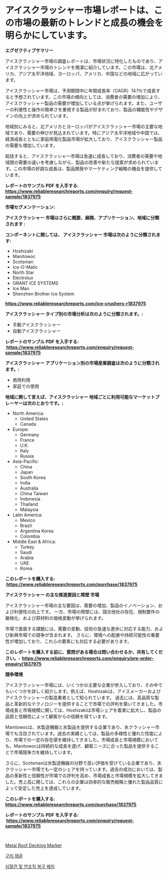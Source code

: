 <p><h1>アイスクラッシャー市場レポートは、この市場の最新のトレンドと成長の機会を明らかにしています。</h1></p><p><strong>エグゼクティブサマリー</strong></p>
<p><p>アイスクラッシャー市場の調査レポートは、市場状況に特化したものであり、アイスクラッシャー市場のトレンドを簡潔に紹介しています。この市場は、北アメリカ、アジア太平洋地域、ヨーロッパ、アメリカ、中国などの地域に広がっています。</p><p>アイスクラッシャー市場は、予測期間中に年間成長率（CAGR）14.1％で成長すると予想されています。この市場の傾向としては、消費者の需要の増加により、アイスクラッシャー製品の需要が増加している点が挙げられます。また、ユーザーの利便性と操作の簡単さを重視する製品が好まれており、製品の機能性やデザインの向上が求められています。</p><p>地域別にみると、北アメリカとヨーロッパがアイスクラッシャー市場の主要な地域であり、需要の伸びが見込まれています。特にアジア太平洋地域や中国では、経済成長とともに家庭用電化製品市場が拡大しており、アイスクラッシャー製品の需要も増加しています。</p><p>総括すると、アイスクラッシャー市場は急速に成長しており、消費者の需要や地域間の需要の違いを考慮しながら、製品の改善や新たな提案が求められています。この市場の好調な成長は、製品開発やマーケティング戦略の機会を提供しています。</p></p>
<p><strong>レポートのサンプル PDF を入手する: <a href="https://www.reliableresearchreports.com/enquiry/request-sample/1837975">https://www.reliableresearchreports.com/enquiry/request-sample/1837975</a></strong></p>
<p><strong>市場セグメンテーション:</strong></p>
<p><strong> アイスクラッシャー 市場はさらに概要、展開、アプリケーション、地域に分類されます :</strong></p>
<p><strong>コンポーネントに関しては、 アイスクラッシャー 市場は次のように分類されます: &nbsp;</strong></p>
<p><ul><li>Hoshizaki</li><li>Manitowoc</li><li>Scotsman</li><li>Ice-O-Matic</li><li>North Star</li><li>Electrolux</li><li>GRANT ICE SYSTEMS</li><li>Ice Man</li><li>Shenzhen Brother Ice System</li></ul></p>
<p><strong><a href="https://www.reliableresearchreports.com/ice-crushers-r1837975">https://www.reliableresearchreports.com/ice-crushers-r1837975</a></strong></p>
<p><strong> アイスクラッシャー タイプ別の市場分析は次のように分類されます。:</strong></p>
<p><ul><li>手動アイスクラッシャー</li><li>自動アイスクラッシャー</li></ul></p>
<p><strong>レポートのサンプル PDF を入手する: &nbsp;<a href="https://www.reliableresearchreports.com/enquiry/request-sample/1837975">https://www.reliableresearchreports.com/enquiry/request-sample/1837975</a></strong></p>
<p><strong> アイスクラッシャー アプリケーション別の市場産業調査は次のように分類されます。:</strong></p>
<p><ul><li>商用利用</li><li>家庭での使用</li></ul></p>
<p><strong>地域に関して言えば、アイスクラッシャー 地域ごとに利用可能なマーケットプレーヤーは次のとおりです。:</strong></p>
<p><ul>
    <li>
        North America:
        <ul>
            <li>United States</li>
            <li>Canada</li>
        </ul>
    </li>
    <li>
        Europe:
        <ul>
            <li>Germany</li>
            <li>France</li>
            <li>U.K.</li>
            <li>Italy</li>
            <li>Russia</li>
        </ul>
    </li>
    <li>
        Asia-Pacific:
        <ul>
            <li>China</li>
            <li>Japan</li>
            <li>South Korea</li>
            <li>India</li>
            <li>Australia</li>
            <li>China Taiwan</li>
            <li>Indonesia</li>
            <li>Thailand</li>
            <li>Malaysia</li>
        </ul>
    </li>
    <li>
        Latin America:
        <ul>
            <li>Mexico</li>
            <li>Brazil</li>
            <li>Argentina Korea</li>
            <li>Colombia</li>
        </ul>
    </li>
    <li>
        Middle East & Africa:
        <ul>
            <li>Turkey</li>
            <li>Saudi</li>
            <li>Arabia</li>
            <li>UAE</li>
            <li>Korea</li>
        </ul>
    </li>
    </ul></p>
<p><strong>このレポートを購入する: &nbsp;<a href="https://www.reliableresearchreports.com/purchase/1837975">https://www.reliableresearchreports.com/purchase/1837975</a></strong></p>
<p><strong>アイスクラッシャー の主な推進要因と障壁 市場</strong></p>
<p><p>アイスクラッシャー市場の主な要因は、需要の増加、製品のイノベーション、および利便性の向上です。 一方、市場の障壁には、競合他社の存在、規制要件の厳格化、および原材料の価格変動が挙げられます。</p><p>市場で直面する課題には、需要の変動、技術の急速な進歩に対応する能力、および新興市場での競争が含まれます。 さらに、環境への配慮や持続可能性の重要性が増加しており、これらの要素にも対応する必要があります。</p></p>
<p><strong>このレポートを購入する前に、質問がある場合は問い合わせるか、共有してください。:&nbsp; <a href="https://www.reliableresearchreports.com/enquiry/pre-order-enquiry/1837975">https://www.reliableresearchreports.com/enquiry/pre-order-enquiry/1837975</a></strong></p>
<p><strong>競争環境</strong></p>
<p><p>アイスクラッシャー市場には、いくつかの主要な企業が参入しており、その中でもいくつかを詳しく紹介します。例えば、Hoshizakiは、アイスメーカーおよびアイスクラッシャーの製造業者として知られています。 過去には、高品質な製品と革新的なテクノロジーを提供することで市場での評判を築いてきました。市場成長と市場規模に関しては、Hoshizakiは市場シェアを着実に拡大し、製品の品質と信頼性によって顧客からの信頼を得ています。</p><p>Manitowocは、氷製造機器と氷製品を提供する企業であり、氷クラッシャー市場でも注目されています。過去の実績としては、製品の多様性と優れた性能により、市場での一定の存在感を維持してきました。市場成長と市場規模においても、Manitowocは持続的な成長を遂げ、顧客ニーズに合った製品を提供することで市場競争力を維持しています。</p><p>さらに、Scotsmanは氷製造機器の分野で高い評価を受けている企業であり、氷クラッシャー市場でも一定のシェアを持っています。過去の成功においては、製品の革新性と信頼性が市場での評判を高め、市場成長と市場規模を拡大してきました。売上高に関しては、これらの企業は効率的な販売戦略と優れた製品品質によって安定した売上を達成しています。</p></p>
<p><strong>このレポートを購入する: &nbsp; <a href="https://www.reliableresearchreports.com/purchase/1837975">https://www.reliableresearchreports.com/purchase/1837975</a></strong></p>
<p><strong>レポートのサンプル PDF を入手する: &nbsp;<a href="https://www.reliableresearchreports.com/enquiry/request-sample/1837975">https://www.reliableresearchreports.com/enquiry/request-sample/1837975</a></strong><strong></strong></p>
<p>&nbsp;</p>
<p><p><a href="https://carnation-joke-41f.notion.site/Decoding-the-Metal-Roof-Decking-Market-A-Deep-Dive-into-the-Latest-Market-Trends-Market-Segmentati-c930259353c047199696fbcc52a06a68">Metal Roof Decking Market</a></p><p><a href="https://medium.com/@nyahreinger1/%EA%B5%AC%EB%A6%AC-%EC%B1%84%EA%B5%B4-%EC%8B%9C%EC%9E%A5-%EA%B7%9C%EB%AA%A8%EB%8A%94-%EA%B8%80%EB%A1%9C%EB%B2%8C-%EC%82%B0%EC%97%85%EC%97%90%EC%84%9C-%EC%B5%9C%EC%A0%81%EC%9D%98-%EB%A7%88%EC%BC%80%ED%8C%85-%EC%B1%84%EB%84%90%EC%9D%84-%EB%82%98%ED%83%80%EB%82%B8%EB%8B%A4-1ab99e6c8c0d">구리 채굴</a></p><p><a href="https://medium.com/@bruiser75687/%EC%8B%AC%ED%98%88%EA%B4%80-%EB%B0%8F-%EC%97%B0%EC%A1%B0%EC%A7%81-%EC%88%98%EB%A6%AC-%ED%8C%A8%EC%B9%98-%EC%8B%9C%EC%9E%A5-%EC%A1%B0%EC%82%AC-%EB%B3%B4%EA%B3%A0%EC%84%9C-2024%EB%85%84%EB%B6%80%ED%84%B0-2031%EB%85%84%EA%B9%8C%EC%A7%80%EC%9D%98-%EC%97%AD%EC%82%AC-%EB%B0%8F-%EC%98%88%EC%83%81-%ED%98%84%ED%99%A9-19641094aa47">심혈관 및 연조직 복구 패치</a></p></p>